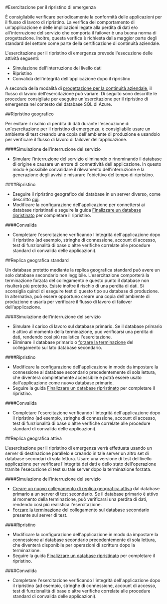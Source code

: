 <properties 
   pageTitle="Esercitazioni per il ripristino di emergenza del database SQL" 
   description="Istruzioni e procedure consigliate relative all'uso del database SQL di Azure per eseguire esercitazioni per il ripristino di emergenza che consentono di mantenere la resilienza delle applicazioni aziendali cruciali in caso di errori e interruzioni del servizio." 
   services="sql-database" 
   documentationCenter="" 
   authors="mihaelablendea" 
   manager="jeffreyg" 
   editor="monicar"/>

<tags
   ms.service="sql-database"
   ms.devlang="NA"
   ms.topic="article"
   ms.tgt_pltfrm="NA"
   ms.workload="data-management" 
   ms.date="07/15/2015"
   ms.author="mihaelab"/>

#Esercitazione per il ripristino di emergenza

È consigliabile verificare periodicamente la conformità delle applicazioni per il flusso di lavoro di ripristino. La verifica del comportamento di un'applicazione e delle implicazioni legate alla perdita di dati e/o all'interruzione del servizio che comporta il failover è una buona norma di progettazione. Inoltre, questa verifica è richiesta dalla maggior parte degli standard del settore come parte della certificazione di continuità aziendale.

L'esercitazione per il ripristino di emergenza prevede l'esecuzione delle attività seguenti:

- Simulazione dell'interruzione del livello dati
- Ripristino 
- Convalida dell'integrità dell'applicazione dopo il ripristino

A seconda della modalità di [progettazione per la continuità aziendale](sql-database-business-continuity.md), il flusso di lavoro dell'esercitazione può variare. Di seguito sono descritte le procedure consigliate per eseguire un'esercitazione per il ripristino di emergenza nel contesto del database SQL di Azure.

##Ripristino geografico

Per evitare il rischio di perdita di dati durante l'esecuzione di un'esercitazione per il ripristino di emergenza, è consigliabile usare un ambiente di test creando una copia dell'ambiente di produzione e usandolo per verificare il flusso di lavoro di failover dell'applicazione.
 
####Simulazione dell'interruzione del servizio

- Simulare l'interruzione del servizio eliminando o rinominando il database di origine e causare un errore di connettività dell'applicazione. In questo modo è possibile convalidare il rilevamento dell'interruzione e la generazione degli avvisi e misurare l'obiettivo del tempo di ripristino.

####Ripristino

- Eseguire il ripristino geografico del database in un server diverso, come descritto [qui](sql-database-disaster-recovery.md). 
- Modificare la configurazione dell'applicazione per connettersi ai database ripristinati e seguire la guida [Finalizzare un database ripristinato](sql-database-recovered-finalize.md) per completare il ripristino.

####Convalida

- Completare l'esercitazione verificando l'integrità dell'applicazione dopo il ripristino (ad esempio, stringhe di connessione, account di accesso, test di funzionalità di base o altre verifiche correlate alle procedure standard di convalida delle applicazioni).

##Replica geografica standard

Un database protetto mediante la replica geografica standard può avere un solo database secondario non leggibile. L'esercitazione comporterà la terminazione forzata del collegamento e questo punto il database non risulterà più protetto. Esiste inoltre il rischio di una perdita di dati. Si sconsiglia quindi di eseguire test di questo tipo su database di produzione. In alternativa, può essere opportuno creare una copia dell'ambiente di produzione e usarla per verificare il flusso di lavoro di failover dell'applicazione.

####Simulazione dell'interruzione del servizio

- Simulare il carico di lavoro sul database primario. Se il database primario è attivo al momento della terminazione, può verificarsi una perdita di dati, rendendo così più realistica l'esercitazione.
- Eliminare il database primario o [forzare la terminazione](sql-database-disaster-recovery.md) del collegamento sul lato database secondario.

####Ripristino

- Modificare la configurazione dell'applicazione in modo da impostare la connessione al database secondario precedentemente di sola lettura, che diventerà completamente accessibile e potrà essere usato dall'applicazione come nuovo database primario. 
- Seguire la guida [Finalizzare un database ripristinato](sql-database-recovered-finalize.md) per completare il ripristino.

####Convalida

- Completare l'esercitazione verificando l'integrità dell'applicazione dopo il ripristino (ad esempio, stringhe di connessione, account di accesso, test di funzionalità di base o altre verifiche correlate alle procedure standard di convalida delle applicazioni).

##Replica geografica attiva

L'esercitazione per il ripristino di emergenza verrà effettuata usando un server di destinazione parallelo e creando in tale server un altro set di database secondari di sola lettura. Usare una versione di test del livello applicazione per verificare l'integrità dei dati e dello stato dell'operazione tramite l'esecuzione di test su tale server dopo la terminazione forzata.

####Simulazione dell'interruzione del servizio

- [Creare un nuovo collegamento di replica geografica attiva](sql-database-business-continuity-design.md) dal database primario a un server di test secondario. Se il database primario è attivo al momento della terminazione, può verificarsi una perdita di dati, rendendo così più realistica l'esercitazione.
- [Forzare la terminazione](sql-database-disaster-recovery.md) del collegamento sul database secondario presente sul server di test.

####Ripristino

- Modificare la configurazione dell'applicazione in modo da impostare la connessione al database secondario precedentemente di sola lettura, che diventerà disponibile per operazioni di scrittura dopo la terminazione.
- Seguire la guida [Finalizzare un database ripristinato](sql-database-recovered-finalize.md) per completare il ripristino.

####Convalida

- Completare l'esercitazione verificando l'integrità dell'applicazione dopo il ripristino (ad esempio, stringhe di connessione, account di accesso, test di funzionalità di base o altre verifiche correlate alle procedure standard di convalida delle applicazioni).

<!---HONumber=July15_HO4-->